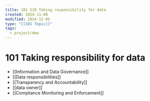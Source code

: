 ```yaml
---
title: 101 S10 Taking responsibility for data
created: 2024-11-08
modified: 2024-12-05
type: "[[101 Topic]]"
tags:
  - project/dma
---
```

# 101 Taking responsibility for data
- [[Information and Data Governance]]
- [[Data responsibilities]]
- [[Transparency and Accountability]]
- [[data owner]]
- [[Compliance Monitoring and Enforcement]]
